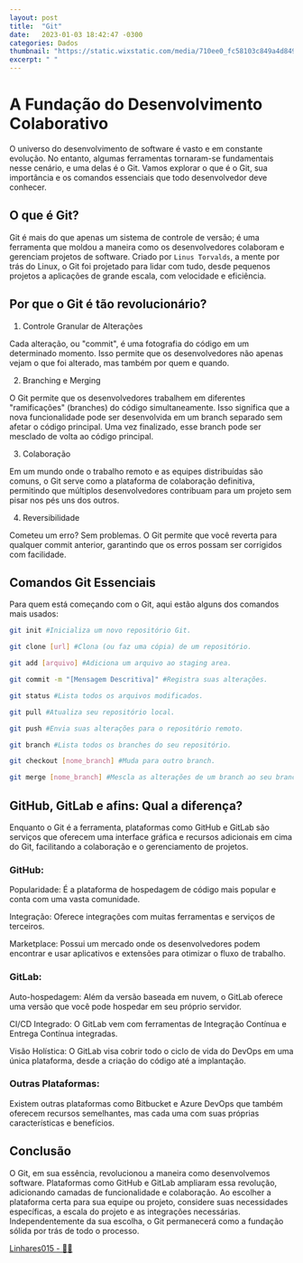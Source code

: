```yaml
---
layout: post
title:  "Git"
date:   2023-01-03 18:42:47 -0300
categories: Dados
thumbnail: "https://static.wixstatic.com/media/710ee0_fc58103c849a4d849549515725ee3c35~mv2.png"
excerpt: " "
---
```

# A Fundação do Desenvolvimento Colaborativo

O universo do desenvolvimento de software é vasto e em constante evolução. No entanto, algumas ferramentas tornaram-se fundamentais nesse cenário, e uma delas é o Git. Vamos explorar o que é o Git, sua importância e os comandos essenciais que todo desenvolvedor deve conhecer.

## O que é Git?

Git é mais do que apenas um sistema de controle de versão; é uma ferramenta que moldou a maneira como os desenvolvedores colaboram e gerenciam projetos de software. Criado por `Linus Torvalds`, a mente por trás do Linux, o Git foi projetado para lidar com tudo, desde pequenos projetos a aplicações de grande escala, com velocidade e eficiência.

## Por que o Git é tão revolucionário?

1. Controle Granular de Alterações

Cada alteração, ou "commit", é uma fotografia do código em um determinado momento. Isso permite que os desenvolvedores não apenas vejam o que foi alterado, mas também por quem e quando.

2. Branching e Merging

O Git permite que os desenvolvedores trabalhem em diferentes "ramificações" (branches) do código simultaneamente. Isso significa que a nova funcionalidade pode ser desenvolvida em um branch separado sem afetar o código principal. Uma vez finalizado, esse branch pode ser mesclado de volta ao código principal.

3. Colaboração

Em um mundo onde o trabalho remoto e as equipes distribuídas são comuns, o Git serve como a plataforma de colaboração definitiva, permitindo que múltiplos desenvolvedores contribuam para um projeto sem pisar nos pés uns dos outros.

4. Reversibilidade

Cometeu um erro? Sem problemas. O Git permite que você reverta para qualquer commit anterior, garantindo que os erros possam ser corrigidos com facilidade.

## Comandos Git Essenciais

Para quem está começando com o Git, aqui estão alguns dos comandos mais usados:

```bash
git init #Inicializa um novo repositório Git.
```
```bash
git clone [url] #Clona (ou faz uma cópia) de um repositório.
```
```bash
git add [arquivo] #Adiciona um arquivo ao staging area.
```
```bash
git commit -m "[Mensagem Descritiva]" #Registra suas alterações.
```
```bash
git status #Lista todos os arquivos modificados.
```
```bash
git pull #Atualiza seu repositório local.
```
```bash
git push #Envia suas alterações para o repositório remoto.
```
```bash
git branch #Lista todos os branches do seu repositório.
```
```bash
git checkout [nome_branch] #Muda para outro branch.
```
```bash
git merge [nome_branch] #Mescla as alterações de um branch ao seu branch atual.
```

## GitHub, GitLab e afins: Qual a diferença?

Enquanto o Git é a ferramenta, plataformas como GitHub e GitLab são serviços que oferecem uma interface gráfica e recursos adicionais em cima do Git, facilitando a colaboração e o gerenciamento de projetos.

### GitHub:

Popularidade: É a plataforma de hospedagem de código mais popular e conta com uma vasta comunidade.

Integração: Oferece integrações com muitas ferramentas e serviços de terceiros.

Marketplace: Possui um mercado onde os desenvolvedores podem encontrar e usar aplicativos e extensões para otimizar o fluxo de trabalho.

### GitLab:

Auto-hospedagem: Além da versão baseada em nuvem, o GitLab oferece uma versão que você pode hospedar em seu próprio servidor.

CI/CD Integrado: O GitLab vem com ferramentas de Integração Contínua e Entrega Contínua integradas.

Visão Holística: O GitLab visa cobrir todo o ciclo de vida do DevOps em uma única plataforma, desde a criação do código até a implantação.

### Outras Plataformas:

Existem outras plataformas como Bitbucket e Azure DevOps que também oferecem recursos semelhantes, mas cada uma com suas próprias características e benefícios.

## Conclusão

O Git, em sua essência, revolucionou a maneira como desenvolvemos software. Plataformas como GitHub e GitLab ampliaram essa revolução, adicionando camadas de funcionalidade e colaboração. Ao escolher a plataforma certa para sua equipe ou projeto, considere suas necessidades específicas, a escala do projeto e as integrações necessárias. Independentemente da sua escolha, o Git permanecerá como a fundação sólida por trás de todo o processo.

[Linhares015 - 🧙‍♂️](https://github.com/Linhares015)